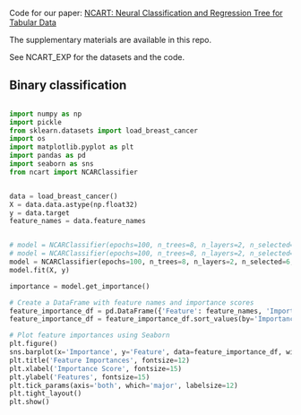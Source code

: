 Code for our paper: [NCART: Neural Classification and Regression Tree for Tabular Data](https://www.sciencedirect.com/science/article/pii/S0031320324003297?casa_token=yzENcV0nQOAAAAAA:r1sIyL0eMibEhu2q7tIha40YqXCtRy0BcN_NBgLDUADlwR0suHQa1YrOwURJFV-_-xlqy-kZ)


The supplementary materials are available in this repo.


See NCART_EXP for the datasets and the code.


## Binary classification
```python

import numpy as np
import pickle
from sklearn.datasets import load_breast_cancer
import os
import matplotlib.pyplot as plt
import pandas as pd
import seaborn as sns
from ncart import NCARClassifier


data = load_breast_cancer()  
X = data.data.astype(np.float32)
y = data.target
feature_names = data.feature_names


# model = NCARClassifier(epochs=100, n_trees=8, n_layers=2, n_selected=6, use_gpu=False)  # CPU
# model = NCARClassifier(epochs=100, n_trees=8, n_layers=2, n_selected=6)  # single GPU
model = NCARClassifier(epochs=100, n_trees=8, n_layers=2, n_selected=6, data_parallel=True, gpu_ids=[0, 1])  # multiple GPU
model.fit(X, y)

importance = model.get_importance()

# Create a DataFrame with feature names and importance scores
feature_importance_df = pd.DataFrame({'Feature': feature_names, 'Importance': importance})
feature_importance_df = feature_importance_df.sort_values(by='Importance', ascending=False)

# Plot feature importances using Seaborn
plt.figure()
sns.barplot(x='Importance', y='Feature', data=feature_importance_df, width=0.6)
plt.title('Feature Importances', fontsize=12)
plt.xlabel('Importance Score', fontsize=15)
plt.ylabel('Features', fontsize=15)
plt.tick_params(axis='both', which='major', labelsize=12)
plt.tight_layout()
plt.show()

```

